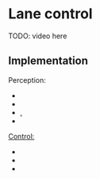 # Lane control

TODO: video here

## Implementation


Perception:

- <a class="number_name" href="#anti_instagram"/>
- <a class="number_name" href="#ground_projection"/>
- <a class="number_name" href="#line_detector"/>, <a class="number_name" href="#line_detector2"/>
- <a class="number_name" href="#lane_filter"/>

Control:

- <a class="number_name" href="#lane_control"/>
- <a class="number_name" href="#car_supervisor"/>
- <a class="number_name" href="#dagu_car"/>


    
